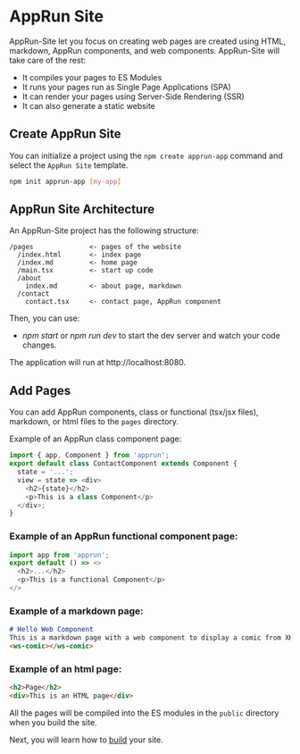 # AppRun Site

AppRun-Site let you focus on creating web pages are created using HTML, markdown, AppRun components, and web components. AppRun-Site will take care of the rest:

* It compiles your pages to ES Modules
* It runs your pages run as Single Page Applications (SPA)
* It can render your pages using Server-Side Rendering (SSR)
* It can also generate a static website


## Create AppRun Site

You can initialize a project using the `npm create apprun-app` command and select the `AppRun Site` template.


```sh
npm init apprun-app [my-app]
```

## AppRun Site Architecture

An AppRun-Site project has the following structure:

```
/pages              <- pages of the website
  /index.html       <- index page
  /index.md         <- home page
  /main.tsx         <- start up code
  /about
    index.md        <- about page, markdown
  /contact
    contact.tsx     <- contact page, AppRun component
```

Then, you can use:

* _npm start_ or _npm run dev_ to start the dev server and watch your code changes.

The application will run at http://localhost:8080.


## Add Pages

You can add AppRun components, class or functional (tsx/jsx files), markdown, or html files to the `pages` directory.

Example of an AppRun class component page:
```javascript
import { app, Component } from 'apprun';
export default class ContactComponent extends Component {
  state = '...';
  view = state => <div>
    <h2>{state}</h2>
    <p>This is a class Component</p>
  </div>;
}
```

### Example of an AppRun functional component page:
```javascript
import app from 'apprun';
export default () => <>
  <h2>...</h2>
  <p>This is a functional Component</p>
</>
```

### Example of a markdown page:
```markdown
# Hello Web Component
This is a markdown page with a web component to display a comic from XKCD
<ws-comic></ws-comic>
```

### Example of an html page:
```html
<h2>Page</h2>
<div>This is an HTML page</div>
```

All the pages will be compiled into the ES modules in the `public` directory when you build the site.

Next, you will learn how to [build](apprun-site-build.md) your site.

